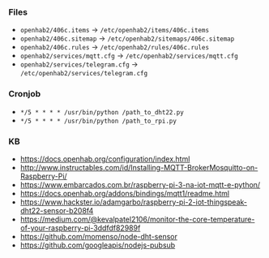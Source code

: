 ### Files

- `openhab2/406c.items` -> `/etc/openhab2/items/406c.items`
- `openhab2/406c.sitemap` -> `/etc/openhab2/sitemaps/406c.sitemap`
- `openhab2/406c.rules` -> `/etc/openhab2/rules/406c.rules`
- `openhab2/services/mqtt.cfg` -> `/etc/openhab2/services/mqtt.cfg`
- `openhab2/services/telegram.cfg` -> `/etc/openhab2/services/telegram.cfg`

### Cronjob

- `*/5 * * * * /usr/bin/python /path_to_dht22.py`
- `*/5 * * * * /usr/bin/python /path_to_rpi.py`

### KB

- https://docs.openhab.org/configuration/index.html
- http://www.instructables.com/id/Installing-MQTT-BrokerMosquitto-on-Raspberry-Pi/
- https://www.embarcados.com.br/raspberry-pi-3-na-iot-mqtt-e-python/
- https://docs.openhab.org/addons/bindings/mqtt1/readme.html
- https://www.hackster.io/adamgarbo/raspberry-pi-2-iot-thingspeak-dht22-sensor-b208f4
- https://medium.com/@kevalpatel2106/monitor-the-core-temperature-of-your-raspberry-pi-3ddfdf82989f
- https://github.com/momenso/node-dht-sensor
- https://github.com/googleapis/nodejs-pubsub
